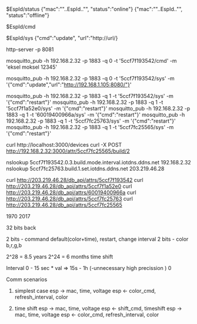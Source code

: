 


$EspId/status
{\"mac\":\""..EspId.."\", \"status\":\"online\"}
{\"mac\":\""..EspId.."\", \"status\":\"offline\"}


$EspId/cmd

$EspId/sys
{"cmd":"update", "url":"http://url/}

http-server -p 8081

mosquitto_pub -h 192.168.2.32 -p 1883 -q 0 -t  '5ccf7f193542/cmd' -m 'eksel moksel 12345'

mosquitto_pub -h 192.168.2.32 -p 1883 -q 0 -t  '5ccf7f193542/sys' -m '{"cmd":"update","url":"http://192.168.1.105:8080/"}'
 
mosquitto_pub -h 192.168.2.32 -p 1883 -q 1 -t  '5ccf7f193542/sys' -m '{"cmd":"restart"}'
mosquitto_pub -h 192.168.2.32 -p 1883 -q 1 -t  '5ccf7f1a52e0/sys' -m '{"cmd":"restart"}'
mosquitto_pub -h 192.168.2.32 -p 1883 -q 1 -t  '60019400966a/sys' -m '{"cmd":"restart"}'
mosquitto_pub -h 192.168.2.32 -p 1883 -q 1 -t  '5ccf7fc25763/sys' -m '{"cmd":"restart"}'
mosquitto_pub -h 192.168.2.32 -p 1883 -q 1 -t  '5ccf7fc25565/sys' -m '{"cmd":"restart"}'
 
 
 curl  http://localhost:3000/devices 
curl -X POST http://192.168.2.32:3000/attr/5ccf7fc25565/build/2

nslookup 5ccf7f193542.0.3.build.mode.interval.iotdns.ddns.net 192.168.2.32
nslookup 5ccf7fc25763.build.1.set.iotdns.ddns.net 203.219.46.28


curl http://203.219.46.28/db_api/attrs/5ccf7f193542
curl http://203.219.46.28/db_api/attrs/5ccf7f1a52e0
curl http://203.219.46.28/db_api/attrs/60019400966a
curl http://203.219.46.28/db_api/attrs/5ccf7fc25763
curl http://203.219.46.28/db_api/attrs/5ccf7fc25565



 
 1970
 2017
 
32 bits back

2 bits - command default(color+time), restart, change interval
2 bits - color b,r,g,b

2^28 = 8.5 years
2^24 = 6 months time shift


Interval 
0 - 15 sec * val => 15s - 1h (-unnecessary high precission )
0


Comm scenarios
1. simplest case
esp -> mac, time, voltage
esp <- color_cmd, refresh_interval, color

2. time shift
esp -> mac, time, voltage
esp <- shift_cmd, timeshift
esp -> mac, time, voltage
esp <- color_cmd, refresh_interval, color

